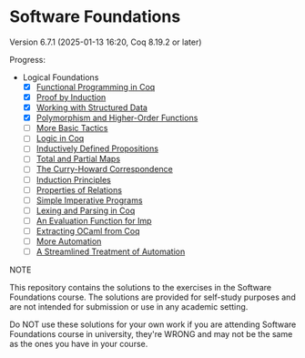 # Software Foundations

Version 6.7.1 (2025-01-13 16:20, Coq 8.19.2 or later)

Progress:
- Logical Foundations
    - [x] [Functional Programming in Coq](lf/Basics.v)
    - [x] [Proof by Induction](lf/Induction.v)
    - [x] [Working with Structured Data](lf/Lists.v)
    - [x] [Polymorphism and Higher-Order Functions](lf/Poly.v)
    - [ ] [More Basic Tactics](lf/Tactics.v)
    - [ ] [Logic in Coq](lf/Logic.v)
    - [ ] [Inductively Defined Propositions](lf/IndProp.v)
    - [ ] [Total and Partial Maps](lf/Maps.v)
    - [ ] [The Curry-Howard Correspondence](lf/ProofObjects.v)
    - [ ] [Induction Principles](lf/IndPrinciples.v)
    - [ ] [Properties of Relations](lf/Rel.v)
    - [ ] [Simple Imperative Programs](lf/Imp.v)
    - [ ] [Lexing and Parsing in Coq](lf/ImpParser.v)
    - [ ] [An Evaluation Function for Imp](lf/ImpCEvalFun.v)
    - [ ] [Extracting OCaml from Coq](lf/Extraction.v)
    - [ ] [More Automation](lf/Auto.v)
    - [ ] [A Streamlined Treatment of Automation](lf/AltAuto.v)

NOTE

This repository contains the solutions to the exercises in the Software Foundations course. The solutions are provided for self-study purposes and are not intended for submission or use in any academic setting.

Do NOT use these solutions for your own work if you are attending Software Foundations course in university, they're WRONG and may not be the same as the ones you have in your course.
